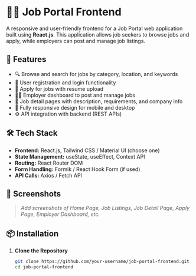 # 🧑‍💼 Job Portal Frontend

A responsive and user-friendly frontend for a Job Portal web application built using **React.js**. This application allows job seekers to browse jobs and apply, while employers can post and manage job listings.

## 🚀 Features

- 🔍 Browse and search for jobs by category, location, and keywords
- 📝 User registration and login functionality
- 🎯 Apply for jobs with resume upload
- 🧑‍💼 Employer dashboard to post and manage jobs
- 📃 Job detail pages with description, requirements, and company info
- 📱 Fully responsive design for mobile and desktop
- ⚙️ API integration with backend (REST APIs)

## 🛠️ Tech Stack

- **Frontend:** React.js, Tailwind CSS / Material UI (choose one)
- **State Management:** useState, useEffect, Context API
- **Routing:** React Router DOM
- **Form Handling:** Formik / React Hook Form (if used)
- **API Calls:** Axios / Fetch API


## 📸 Screenshots

> _Add screenshots of Home Page, Job Listings, Job Detail Page, Apply Page, Employer Dashboard, etc._

## 📦 Installation

1. **Clone the Repository**
   ```bash
   git clone https://github.com/your-username/job-portal-frontend.git
   cd job-portal-frontend


